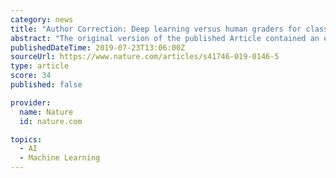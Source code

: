 ```yaml
---
category: news
title: "Author Correction: Deep learning versus human graders for classifying diabetic retinopathy severity in a nationwide screening program"
abstract: "The original version of the published Article contained an error in the spelling of the first Author’s name. “Paisan Raumviboonsuk” has been changed to “Paisan Ruamviboonsuk”. This has been corrected in the HTML and PDF version of the Article."
publishedDateTime: 2019-07-23T13:06:00Z
sourceUrl: https://www.nature.com/articles/s41746-019-0146-5
type: article
score: 34
published: false

provider:
  name: Nature
  id: nature.com

topics:
  - AI
  - Machine Learning
---
```


